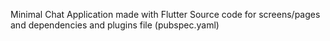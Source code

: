 Minimal Chat Application made with Flutter
Source code for screens/pages and dependencies and plugins file (pubspec.yaml)
